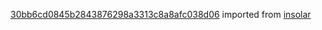 [30bb6cd0845b2843876298a3313c8a8afc038d06](https://github.com/insolar/insolar/commit/30bb6cd0845b2843876298a3313c8a8afc038d06) imported from [insolar](https://github.com/insolar/insolar)
